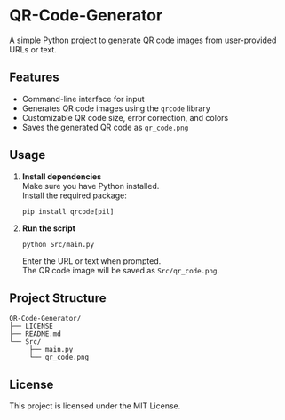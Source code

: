 # QR-Code-Generator

A simple Python project to generate QR code images from user-provided URLs or text.

## Features

- Command-line interface for input
- Generates QR code images using the `qrcode` library
- Customizable QR code size, error correction, and colors
- Saves the generated QR code as `qr_code.png`

## Usage

1. **Install dependencies**  
	Make sure you have Python installed.  
	Install the required package:
	```
	pip install qrcode[pil]
	```

2. **Run the script**  
	```
	python Src/main.py
	```
	Enter the URL or text when prompted.  
	The QR code image will be saved as `Src/qr_code.png`.

## Project Structure

```
QR-Code-Generator/
├── LICENSE
├── README.md
└── Src/
	 ├── main.py
	 └── qr_code.png
```

## License

This project is licensed under the MIT License.